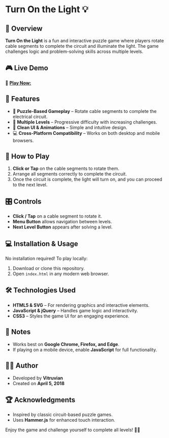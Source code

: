 # Turn On the Light 💡  

## 📌 Overview  
**Turn On the Light** is a fun and interactive puzzle game where players rotate cable segments to complete the circuit and illuminate the light. The game challenges logic and problem-solving skills across multiple levels.  

## 🎮 Live Demo  
🔗 [**Play Now:**](https://joseph1997-eng.github.io/TurnOnLight/)

## 🚀 Features  
- 🧩 **Puzzle-Based Gameplay** – Rotate cable segments to complete the electrical circuit.  
- 🔢 **Multiple Levels** – Progressive difficulty with increasing challenges.  
- 🎨 **Clean UI & Animations** – Simple and intuitive design.  
- 💻 **Cross-Platform Compatibility** – Works on both desktop and mobile browsers.  

## 📜 How to Play  
1. **Click or Tap** on the cable segments to rotate them.  
2. Arrange all segments correctly to complete the circuit.  
3. Once the circuit is complete, the light will turn on, and you can proceed to the next level.  

## 🎛 Controls  
- **Click / Tap** on a cable segment to rotate it.  
- **Menu Button** allows navigation between levels.  
- **Next Level Button** appears after solving a level.  

## 💻 Installation & Usage  
No installation required! To play locally:  
1. Download or clone this repository.  
2. Open `index.html` in any modern web browser.  

## 🛠 Technologies Used  
- **HTML5 & SVG** – For rendering graphics and interactive elements.  
- **JavaScript & jQuery** – Handles game logic and interactivity.  
- **CSS3** – Styles the game UI for an engaging experience.  

## 📢 Notes  
- Works best on **Google Chrome, Firefox, and Edge**.  
- If playing on a mobile device, enable **JavaScript** for full functionality.  

## 👨‍💻 Author  
- Developed by **Vitruvian**  
- Created on **April 5, 2018**  

## 🏆 Acknowledgments  
- Inspired by classic circuit-based puzzle games.  
- Uses **Hammer.js** for enhanced touch interaction.  

Enjoy the game and challenge yourself to complete all levels! 🎯✨  
